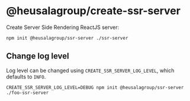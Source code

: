 # @heusalagroup/create-ssr-server

Create Server Side Rendering ReactJS server:

```shell
npm init @heusalagroup/ssr-server ./ssr-server
```

## Change log level

Log level can be changed using `CREATE_SSR_SERVER_LOG_LEVEL`, which defaults to `INFO`.

```shell
CREATE_SSR_SERVER_LOG_LEVEL=DEBUG npm init @heusalagroup/ssr-server ./foo-ssr-server
```
